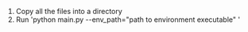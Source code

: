 1. Copy all the files into a directory
2. Run 'python main.py --env_path="path to environment executable" '
